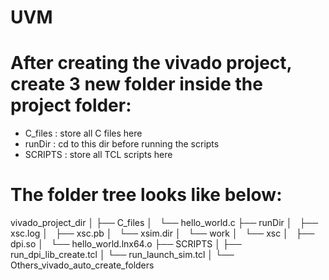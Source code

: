# UVM

# After creating the vivado project, create 3 new folder inside the project folder:
  +  C_files : store all C files here
  +  runDir  : cd to this dir before running the scripts
  +  SCRIPTS : store all TCL scripts here



# The folder tree looks like below:

vivado_project_dir
│
├── C_files
│   └── hello_world.c
├── runDir
│   ├── xsc.log
│   ├── xsc.pb
│   └── xsim.dir
│       └── work
│           └── xsc
│               ├── dpi.so
│               └── hello_world.lnx64.o
├── SCRIPTS
│   ├── run_dpi_lib_create.tcl
│   └── run_launch_sim.tcl
│
└── Others_vivado_auto_create_folders
